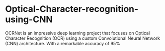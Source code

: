 # Optical-Character-recognition-using-CNN
OCRNet is an impressive deep learning project that focuses on Optical Character Recognition (OCR) using a custom Convolutional Neural Network (CNN) architecture. With a remarkable accuracy of 95%
